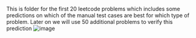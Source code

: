 This is folder for the first 20 leetcode problems which includes some predictions on which of the manual test cases are best for which type 
of problem. Later on we will use 50 additional problems to verify this prediction
![image](https://github.com/user-attachments/assets/2eb37852-57e5-4b85-ab2a-98a3e1da22a4)


